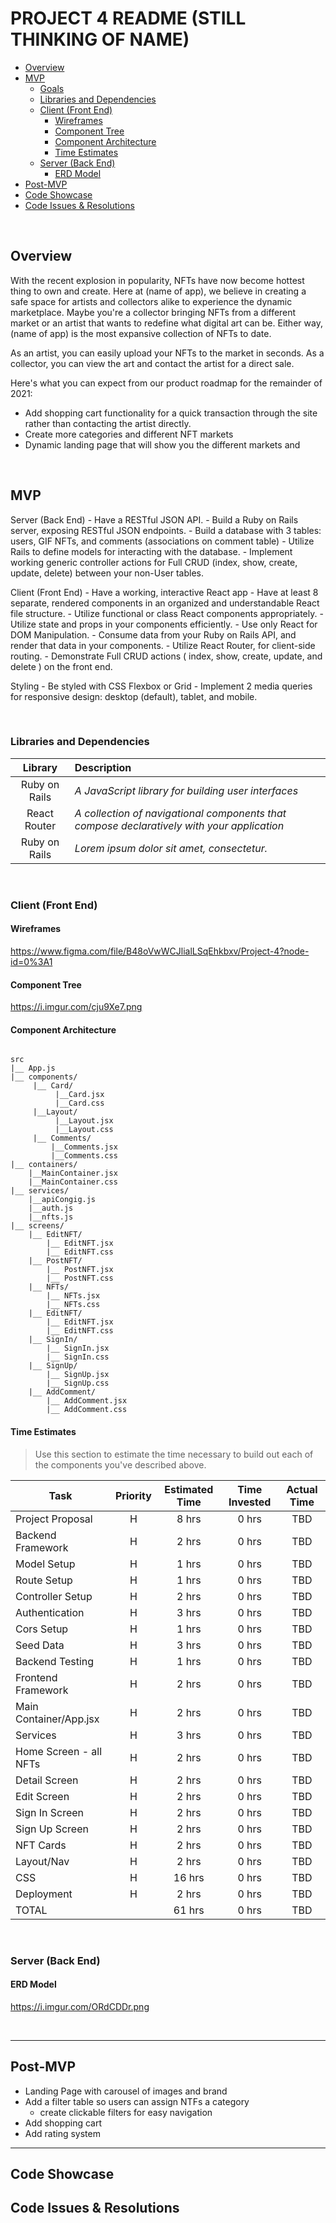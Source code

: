 # PROJECT 4 README (STILL THINKING OF NAME) <!-- omit in toc -->

- [Overview](#overview)
- [MVP](#mvp)
  - [Goals](#goals)
  - [Libraries and Dependencies](#libraries-and-dependencies)
  - [Client (Front End)](#client-front-end)
    - [Wireframes](#wireframes)
    - [Component Tree](#component-tree)
    - [Component Architecture](#component-architecture)
    - [Time Estimates](#time-estimates)
  - [Server (Back End)](#server-back-end)
    - [ERD Model](#erd-model)
- [Post-MVP](#post-mvp)
- [Code Showcase](#code-showcase)
- [Code Issues & Resolutions](#code-issues--resolutions)

<br>

## Overview

With the recent explosion in popularity, NFTs have now become hottest thing to own and create. Here at (name of app), we believe in creating a safe space for artists and collectors alike to experience the dynamic marketplace. Maybe you're a collector bringing NFTs from a different market or an artist that wants to redefine what digital art can be. Either way, (name of app) is the most expansive collection of NFTs to date. 
  
As an artist, you can easily upload your NFTs to the market in seconds. As a collector, you can view the art and contact the artist for a direct sale.
  
Here's what you can expect from our product roadmap for the remainder of 2021:
  - Add shopping cart functionality for a quick transaction through the site rather than contacting the artist directly.
  - Create more categories and different NFT markets
  - Dynamic landing page that will show you the different markets and 

<br>

## MVP
Server (Back End)
    - Have a RESTful JSON API.
    - Build a Ruby on Rails server, exposing RESTful JSON endpoints.
        - Build a database with 3 tables: users, GIF NFTs, and comments (associations on comment table)
    - Utilize Rails to define models for interacting with the database.
    - Implement working generic controller actions for Full CRUD (index, show, create, update, delete) between your non-User tables.

Client (Front End)
    - Have a working, interactive React app
        - Have at least 8 separate, rendered components in an organized and understandable React file structure.
        - Utilize functional or class React components appropriately.
        - Utilize state and props in your components efficiently.
        - Use only React for DOM Manipulation.
    - Consume data from your Ruby on Rails API, and render that data in your components.
    - Utilize React Router, for client-side routing.
    - Demonstrate Full CRUD actions ( index, show, create, update, and delete ) on the front end.

Styling
    - Be styled with CSS Flexbox or Grid
    - Implement 2 media queries for responsive design: desktop (default), tablet, and mobile.

<br>

### Libraries and Dependencies

|     Library      | Description                                |
| :--------------: | :----------------------------------------- |
|      Ruby on Rails | _A JavaScript library for building user interfaces_ |
|   React Router   | _A collection of navigational components that compose declaratively with your application_ |
|     Ruby on Rails      | _Lorem ipsum dolor sit amet, consectetur._ |

<br>

### Client (Front End)

#### Wireframes

https://www.figma.com/file/B48oVwWCJlialLSqEhkbxv/Project-4?node-id=0%3A1

#### Component Tree

https://i.imgur.com/cju9Xe7.png

#### Component Architecture

``` structure

src
|__ App.js
|__ components/
     |__ Card/
          |__Card.jsx
          |__Card.css
     |__Layout/
          |__Layout.jsx
          |__Layout.css
     |__ Comments/
         |__Comments.jsx
         |__Comments.css
|__ containers/  
    |__MainContainer.jsx   
    |__MainContainer.css
|__ services/
    |__apiCongig.js
    |__auth.js
    |__nfts.js
|__ screens/
    |__ EditNFT/
        |__ EditNFT.jsx
        |__ EditNFT.css
    |__ PostNFT/
        |__ PostNFT.jsx
        |__ PostNFT.css
    |__ NFTs/
        |__ NFTs.jsx
        |__ NFTs.css
    |__ EditNFT/
        |__ EditNFT.jsx
        |__ EditNFT.css
    |__ SignIn/
        |__ SignIn.jsx
        |__ SignIn.css
    |__ SignUp/
        |__ SignUp.jsx
        |__ SignUp.css
    |__ AddComment/
        |__ AddComment.jsx
        |__ AddComment.css

```

#### Time Estimates

> Use this section to estimate the time necessary to build out each of the components you've described above.

| Task                | Priority | Estimated Time | Time Invested | Actual Time |
| ------------------- | :------: | :------------: | :-----------: | :---------: |
| Project Proposal    |    H     |     8 hrs      |     0 hrs     |     TBD     |
| Backend Framework   |    H     |     2 hrs      |     0 hrs     |     TBD     |
| Model Setup         |    H     |     1 hrs      |     0 hrs     |     TBD     |
| Route Setup         |    H     |     1 hrs      |     0 hrs     |     TBD     |
| Controller Setup    |    H     |     2 hrs      |     0 hrs     |     TBD     |
| Authentication      |    H     |     3 hrs      |     0 hrs     |     TBD     |
| Cors Setup          |    H     |     1 hrs      |     0 hrs     |     TBD     |
| Seed Data           |    H     |     3 hrs      |     0 hrs     |     TBD     |
| Backend Testing     |    H     |     1 hrs      |     0 hrs     |     TBD     |
| Frontend Framework  |    H     |     2 hrs      |     0 hrs     |     TBD     |
| Main Container/App.jsx |    H     |     2 hrs      |     0 hrs     |     TBD     |
| Services            |    H     |     3 hrs      |     0 hrs     |     TBD     |
| Home Screen - all NFTs |    H     |     2 hrs      |     0 hrs     |     TBD     |
| Detail Screen       |    H     |     2 hrs      |     0 hrs     |     TBD     |
| Edit Screen         |    H     |     2 hrs      |     0 hrs     |     TBD     |
| Sign In Screen      |    H     |     2 hrs      |     0 hrs     |     TBD     |
| Sign Up Screen      |    H     |     2 hrs      |     0 hrs     |     TBD     |
| NFT Cards           |    H     |     2 hrs      |     0 hrs     |     TBD     |
| Layout/Nav          |    H     |     2 hrs      |     0 hrs     |     TBD     |
| CSS                 |    H     |     16 hrs      |     0 hrs     |     TBD     |
| Deployment          |    H     |     2 hrs      |     0 hrs     |     TBD     |
| TOTAL               |          |     61 hrs      |     0 hrs     |     TBD     |

<br>

### Server (Back End)

#### ERD Model

https://i.imgur.com/ORdCDDr.png

<br>

***

## Post-MVP

- Landing Page with carousel of images and brand
- Add a filter table so users can assign NTFs a category
  - create clickable filters for easy navigation
- Add shopping cart
- Add rating system

***

## Code Showcase



## Code Issues & Resolutions

